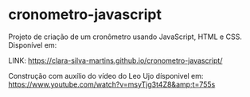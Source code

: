 # cronometro-javascript
Projeto de criação de um cronômetro usando JavaScript, HTML e CSS. Disponível em:

LINK: https://clara-silva-martins.github.io/cronometro-javascript/

Construção com auxílio do vídeo do Leo Ujo dísponivel em: https://www.youtube.com/watch?v=msyTjg3t4Z8&amp;t=755s

